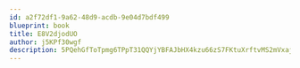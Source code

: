 ```yaml
---
id: a2f72df1-9a62-48d9-acdb-9e04d7bdf499
blueprint: book
title: E8V2djodUO
author: j5KPf30wgf
description: 5PQehGfToTpmg6TPpT31QQYjYBFAJbHX4kzu66zS7FKtuXrftvMS2mVxajaFZ4sijZYEBbD1j44WzWKhxrKqFzyHfGiLopt1gzyV
---
```

